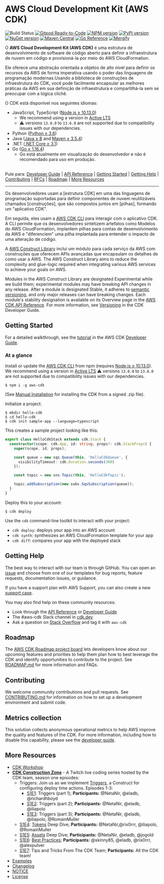 # AWS Cloud Development Kit (AWS CDK)

![Build Status](https://codebuild.us-east-1.amazonaws.com/badges?uuid=eyJlbmNyeXB0ZWREYXRhIjoiSy9rWmVENzRDbXBoVlhYaHBsNks4OGJDRXFtV1IySmhCVjJoaytDU2dtVWhhVys3NS9Odk5DbC9lR2JUTkRvSWlHSXZrNVhYQ3ZsaUJFY3o4OERQY1pnPSIsIml2UGFyYW1ldGVyU3BlYyI6IlB3ODEyRW9KdU0yaEp6NDkiLCJtYXRlcmlhbFNldFNlcmlhbCI6MX0%3D&branch=master)
[![Gitpod Ready-to-Code](https://img.shields.io/badge/Gitpod-ready--to--code-blue?logo=gitpod)](https://gitpod.io/#https://github.com/aws/aws-cdk)
[![NPM version](https://badge.fury.io/js/aws-cdk.svg)](https://badge.fury.io/js/aws-cdk)
[![PyPI version](https://badge.fury.io/py/aws-cdk.core.svg)](https://badge.fury.io/py/aws-cdk.core)
[![NuGet version](https://badge.fury.io/nu/Amazon.CDK.svg)](https://badge.fury.io/nu/Amazon.CDK)
[![Maven Central](https://maven-badges.herokuapp.com/maven-central/software.amazon.awscdk/core/badge.svg)](https://maven-badges.herokuapp.com/maven-central/software.amazon.awscdk/core)
[![Go Reference](https://pkg.go.dev/badge/github.com/aws/aws-cdk-go/awscdk.svg)](https://pkg.go.dev/github.com/aws/aws-cdk-go/awscdk)
[![Mergify](https://img.shields.io/endpoint.svg?url=https://gh.mergify.io/badges/aws/aws-cdk&style=flat)](https://mergify.io)

O **AWS Cloud Development Kit (AWS CDK)** é uma estrutura de desenvolvimento de 
software de código aberto para definir a infraestrutura de nuvem em código e provisioná-la por meio do AWS CloudFormation.

Ele oferece uma abstração orientada a objetos de alto nível para definir os recursos da AWS 
de forma imperativa usando o poder das linguagens de programação modernas.Usando a biblioteca 
de construções de infraestrutura do CDK, você pode facilmente encapsular as melhores práticas da AWS em sua 
definição de infraestrutura e compartilhá-la sem se preocupar com a lógica clichê.

O CDK está disponível nos seguintes idiomas:

* JavaScript, TypeScript ([Node.js ≥ 10.13.0](https://nodejs.org/download/release/latest-v10.x/))
  - We recommend using a version in [Active LTS](https://nodejs.org/en/about/releases/)
  - ⚠️ versions `13.0.0` to `13.6.0` are not supported due to compatibility issues with our dependencies.
* Python ([Python ≥ 3.6](https://www.python.org/downloads/))
* Java ([Java ≥ 8](https://www.oracle.com/technetwork/java/javase/downloads/index.html) and [Maven ≥ 3.5.4](https://maven.apache.org/download.cgi))
* .NET ([.NET Core ≥ 3.1](https://dotnet.microsoft.com/download))
* Go ([Go ≥ 1.16.4](https://golang.org/))
  - Go está atualmente em visualização do desenvolvedor e não é recomendado para uso em produção.

\
Pule para:
[Developer Guide](https://docs.aws.amazon.com/cdk/latest/guide) |
[API Reference](https://docs.aws.amazon.com/cdk/api/latest/docs/aws-construct-library.html) |
[Getting Started](#getting-started) |
[Getting Help](#getting-help) |
[Contributing](#contributing) |
[RFCs](https://github.com/aws/aws-cdk-rfcs) |
[Roadmap](https://github.com/aws/aws-cdk/blob/master/ROADMAP.md) |
[More Resources](#more-resources)

-------

Os desenvolvedores usam a [estrutura CDK] em uma das linguagens de programação suportadas 
para definir componentes de nuvem reutilizáveis chamados [construções], que são compostos 
juntos em [pilhas], formando um "aplicativo CDK".

Em seguida, eles usam a [AWS CDK CLI] para interagir com o aplicativo CDK. A CLI permite 
que os desenvolvedores sintetizem artefatos como Modelos do AWS CloudFormation, implantem 
pilhas para contas de desenvolvimento da AWS e "diferenciem" uma pilha implantada para entender o impacto de uma alteração de código.

A [AWS Construct Library] inclui um módulo para cada serviço da AWS com construções que 
oferecem APIs avançadas que encapsulam os detalhes de como usar a AWS. The AWS Construct Library aims to reduce the complexity and
glue-logic required when integrating various AWS services to achieve your goals
on AWS.

Modules in the AWS Construct Library are designated Experimental while we build
them; experimental modules may have breaking API changes in any release.  After
a module is designated Stable, it adheres to [semantic versioning](https://semver.org/),
and only major releases can have breaking changes. Each module's stability designation
is available on its Overview page in the [AWS CDK API Reference](https://docs.aws.amazon.com/cdk/api/latest/docs/aws-construct-library.html).
For more information, see [Versioning](https://docs.aws.amazon.com/cdk/latest/guide/reference.html#versioning)
in the CDK Developer Guide.

[CDK framework]: https://docs.aws.amazon.com/cdk/latest/guide/home.html
[constructs]: https://docs.aws.amazon.com/cdk/latest/guide/constructs.html
[stacks]: https://docs.aws.amazon.com/cdk/latest/guide/stacks.html
[apps]: https://docs.aws.amazon.com/cdk/latest/guide/apps.html
[Developer Guide]: https://docs.aws.amazon.com/cdk/latest/guide
[AWS CDK CLI]: https://docs.aws.amazon.com/cdk/latest/guide/tools.html
[AWS Construct Library]: https://docs.aws.amazon.com/cdk/api/latest/docs/aws-construct-library.html


## Getting Started

For a detailed walkthrough, see the [tutorial](https://docs.aws.amazon.com/cdk/latest/guide/getting_started.html#hello_world_tutorial) in the AWS CDK [Developer Guide](https://docs.aws.amazon.com/cdk/latest/guide/home.html).

### At a glance
Install or update the [AWS CDK CLI] from npm (requires [Node.js ≥ 10.13.0](https://nodejs.org/download/release/latest-v10.x/)). We recommend using a version in [Active LTS](https://nodejs.org/en/about/releases/)
⚠️ versions `13.0.0` to `13.6.0` are not supported due to compatibility issues with our dependencies.

```console
$ npm i -g aws-cdk
```

(See [Manual Installation](./MANUAL_INSTALLATION.md) for installing the CDK from a signed .zip file).

Initialize a project:

```console
$ mkdir hello-cdk
$ cd hello-cdk
$ cdk init sample-app --language=typescript
```

This creates a sample project looking like this:

```ts
export class HelloCdkStack extends cdk.Stack {
  constructor(scope: cdk.App, id: string, props?: cdk.StackProps) {
    super(scope, id, props);

    const queue = new sqs.Queue(this, 'HelloCdkQueue', {
      visibilityTimeout: cdk.Duration.seconds(300)
    });

    const topic = new sns.Topic(this, 'HelloCdkTopic');

    topic.addSubscription(new subs.SqsSubscription(queue));
  }
}
```

Deploy this to your account:

```console
$ cdk deploy
```

Use the `cdk` command-line toolkit to interact with your project:

 * `cdk deploy`: deploys your app into an AWS account
 * `cdk synth`: synthesizes an AWS CloudFormation template for your app
 * `cdk diff`: compares your app with the deployed stack

## Getting Help

The best way to interact with our team is through GitHub. You can open an [issue](https://github.com/aws/aws-cdk/issues/new/choose) and choose from one of our templates for bug reports, feature requests, documentation issues, or guidance.

If you have a support plan with AWS Support, you can also create a new [support case](https://console.aws.amazon.com/support/home#/).

You may also find help on these community resources:
* Look through the [API Reference](https://docs.aws.amazon.com/cdk/api/latest/docs/aws-construct-library.html) or [Developer Guide](https://docs.aws.amazon.com/cdk/latest/guide)
* The #aws-cdk Slack channel in [cdk.dev](https://cdk.dev)
* Ask a question on [Stack Overflow](https://stackoverflow.com/questions/tagged/aws-cdk)
  and tag it with `aws-cdk`

## Roadmap

The [AWS CDK Roadmap project board](https://github.com/orgs/aws/projects/7) lets developers know about our upcoming features and priorities to help them plan how to best leverage the CDK and identify opportunities to contribute to the project. See [ROADMAP.md](https://github.com/aws/aws-cdk/blob/master/ROADMAP.md) for more information and FAQs.

## Contributing

We welcome community contributions and pull requests. See
[CONTRIBUTING.md](./CONTRIBUTING.md) for information on how to set up a development
environment and submit code.

## Metrics collection
This solution collects anonymous operational metrics to help AWS improve the
quality and features of the CDK. For more information, including how to disable
this capability, please see the 
[developer guide](https://docs.aws.amazon.com/cdk/latest/guide/cli.html#version_reporting).

## More Resources
* [CDK Workshop](https://cdkworkshop.com/)
* **[CDK Construction Zone](https://www.twitch.tv/collections/9kCOGphNZBYVdA)** - A Twitch live coding series hosted by the CDK team, season one episodes:
  * Triggers: Join us as we implement [Triggers](https://github.com/aws/aws-cdk-rfcs/issues/71), a Construct for configuring deploy time actions. Episodes 1-3:
    * [S1E1](https://www.twitch.tv/videos/917691798): Triggers (part 1); **Participants:** @NetaNir, @eladb, @richardhboyd
    * [S1E2](https://www.twitch.tv/videos/925801382): Triggers (part 2); **Participants:** @NetaNir, @eladb, @iliapolo 
    * [S1E3](https://www.twitch.tv/videos/944565768): Triggers (part 3); **Participants:** @NetaNir, @eladb, @iliapolo, @RomainMuller
  * [S1E4](https://www.twitch.tv/aws/video/960287598): [Tokens](https://docs.aws.amazon.com/cdk/latest/guide/tokens.html) Deep Dive; **Participants:** @NetaNir,@rix0rrr, @iliapolo, @RomainMuller
  * [S1E5](https://www.twitch.tv/videos/981481112): [Assets](https://docs.aws.amazon.com/cdk/latest/guide/assets.html) Deep Dive; **Participants:** @NetaNir, @eladb, @jogold
  * [S1E6](https://www.twitch.tv/aws/video/1005334364): [Best Practices](https://aws.amazon.com/blogs/devops/best-practices-for-developing-cloud-applications-with-aws-cdk/); **Participants:** @skinny85, @eladb, @rix0rrr, @alexpulver
  * [S1E7](https://www.twitch.tv/videos/1019059654): Tips and Tricks From The CDK Team; **Participants:** All the CDK team! 
* [Examples](https://github.com/aws-samples/aws-cdk-examples)
* [Changelog](./CHANGELOG.md)
* [NOTICE](./NOTICE)
* [License](./LICENSE)
